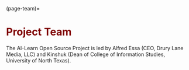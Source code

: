 (page-team)=
# <font color="maroon">Project Team</font>

The AI-Learn Open Source Project is led by Alfred Essa (CEO, Drury Lane Media, LLC) and Kinshuk (Dean of College of Information Studies, University of North Texas).

